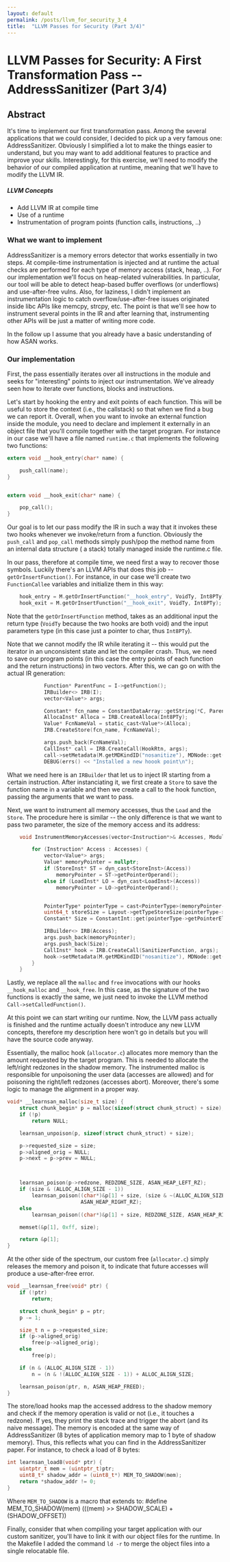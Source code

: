 ```yaml
---
layout: default
permalink: /posts/llvm_for_security_3_4
title:  "LLVM Passes for Security (Part 3/4)"
---
```



# LLVM Passes for Security: A First Transformation Pass -- AddressSanitizer  (Part 3/4)


## Abstract

It's time to implement our first transformation pass. Among the several applications that we could consider, I decided to pick up a very famous one: AddressSanitizer. Obviously I simplified a lot to make the things easier to understand, but you may want to add additional features to practice and improve your skills. Interestingly, for this exercise, we'll need to modify the behavior of our compiled application at runtime, meaning that we'll have to modify the LLVM IR.

##### LLVM Concepts

- Add LLVM IR at compile time
- Use of a runtime
- Instrumentation of program points (function calls, instructions, ..)

### What we want to implement

AddressSanitizer is a memory errors detector that works essentially in two steps. At compile-time instrumentation is injected and at runtime the actual checks are performed for each type of memory access (stack, heap, ..). For our implementation we'll focus on heap-related vulnerabilities. In particular, our tool will be able to detect heap-based buffer overflows (or underflows) and use-after-free vulns. Also, for laziness, I didn't implement an instrumentation logic to catch overflow/use-after-free issues originated inside libc APIs like memcpy, strcpy, etc. The point is that we'll see how to instrument several points in the IR and after learning that, instrumenting other APIs will be just a matter of writing more code.

In the follow up I assume that you already have a basic understanding of how ASAN works.

### Our implementation

First, the pass essentially iterates over all instructions in the module and seeks for "interesting" points to inject our instrumentation. We've already seen how to iterate over functions, blocks and instructions. 

Let's start by hooking the entry and exit points of each function. This will be useful to store the context (i.e., the callstack) so that when we find a bug we can report it. Overall, when you want to invoke an external function inside the module, you need to declare and implement it externally in an object file that you'll compile together with the target program. For instance in our case we'll have a file named `runtime.c` that implements the following two functions:

```c
extern void __hook_entry(char* name) {

    push_call(name);
}


extern void __hook_exit(char* name) {

    pop_call();
}
```
Our goal is to let our pass modify the IR in such a way that it invokes these two hooks whenever we invoke/return from a function. Obviously the `push_call` and `pop_call` methods simply push/pop the method name from an internal data structure ( a stack) totally managed inside the runtime.c file.


In our pass, therefore at compile time, we need first a way to recover those symbols. Luckily there's an LLVM APIs that does this job -- `getOrInsertFunction()`. For instance, in our case we'll create two `FunctionCallee` variables and initialize them in this way:

```c
    hook_entry = M.getOrInsertFunction("__hook_entry", VoidTy, Int8PTy);
    hook_exit = M.getOrInsertFunction("__hook_exit", VoidTy, Int8PTy);
```

Note that the `getOrInsertFunction` method, takes as an additional input the return type (`VoidTy` because the two hooks are both void) and the input parameters type (in this case just a pointer to char, thus `Int8PTy`).

Note that we cannot modify the IR while iterating it -- this would put the iterator in an unconsistent state and let the compiler crash. Thus, we need to save our program points (in this case the entry points of each function and the return instructions) in two vectors.
After this, we can go on with the actual IR generation:

```c
            Function* ParentFunc = I->getFunction();
            IRBuilder<> IRB(I);
            vector<Value*> args;

            Constant* fcn_name = ConstantDataArray::getString(*C, ParentFunc->getName(), true);
            AllocaInst* Alloca = IRB.CreateAlloca(Int8PTy);
            Value* FcnNameVal = static_cast<Value*>(Alloca);
            IRB.CreateStore(fcn_name, FcnNameVal);

            args.push_back(FcnNameVal);
            CallInst* call = IRB.CreateCall(HookRtn, args);
            call->setMetadata(M.getMDKindID("nosanitize"), MDNode::get(*C, None));
            DEBUG(errs() << "Installed a new hoook point\n");

```

What we need here is an `IRBuilder` that let us to inject IR starting from a certain instruction. After instanciating it, we first create a `Store` to save the function name in a variable and then we create a call to the hook function, passing the arguments that we want to pass.

Next, we want to instrument all memory accesses, thus the `Load` and the `Store`. The procedure here is similar -- the only difference is that we want to pass two parameter, the size of the memory access and its address:

```c
    void InstrumentMemoryAccesses(vector<Instruction*>& Accesses, Module& M, FunctionCallee SanitizerFunction) {

        for (Instruction* Access : Accesses) {
            vector<Value*> args;
            Value* memoryPointer = nullptr;
            if (StoreInst* ST = dyn_cast<StoreInst>(Access))
                memoryPointer = ST->getPointerOperand();
            else if (LoadInst* LO = dyn_cast<LoadInst>(Access))
                memoryPointer = LO->getPointerOperand();


            PointerType* pointerType = cast<PointerType>(memoryPointer->getType());
            uint64_t storeSize = Layout->getTypeStoreSize(pointerType->getPointerElementType());
            Constant* Size = ConstantInt::get(pointerType->getPointerElementType(), storeSize);

            IRBuilder<> IRB(Access);
            args.push_back(memoryPointer);
            args.push_back(Size);
            CallInst* hook = IRB.CreateCall(SanitizerFunction, args);
            hook->setMetadata(M.getMDKindID("nosanitize"), MDNode::get(*C, None));
        }
    }

```

Lastly, we replace all the `malloc` and `free` invocations with our hooks `__hook_malloc` and `__hook_free`. In this case, as the signature of the two functions is exactly the same, we just need to invoke the LLVM method `Call->setCalledFunction()`.


At this point we can start writing our runtime. Now, the LLVM pass actually is finished and the runtime actually doesn't introduce any new LLVM concepts, therefore my description here won't go in details but you will have the source code anyway.

Essentially, the malloc hook (`allocator.c`) allocates more memory than the amount requested by the target program. This is needed to allocate the left/right redzones in the shadow memory. The instrumented malloc is responsible for unpoisoning the user data (accesses are allowed) and for poisoning the right/left redzones (accesses abort). Moreover, there's some logic to manage the alignment in a proper way.

```C
void* __learnsan_malloc(size_t size) {
    struct chunk_begin* p = malloc(sizeof(struct chunk_struct) + size);
    if (!p)
        return NULL;

    learnsan_unpoison(p, sizeof(struct chunk_struct) + size);

    p->requested_size = size;
    p->aligned_orig = NULL;
    p->next = p->prev = NULL;



    learnsan_poison(p->redzone, REDZONE_SIZE, ASAN_HEAP_LEFT_RZ);
    if (size & (ALLOC_ALIGN_SIZE - 1))
        learnsan_poison((char*)&p[1] + size, (size & ~(ALLOC_ALIGN_SIZE - 1) + 8 - size + REDZONE_SIZE),
                        ASAN_HEAP_RIGHT_RZ);
    else
        learnsan_poison((char*)&p[1] + size, REDZONE_SIZE, ASAN_HEAP_RIGHT_RZ);

    memset(&p[1], 0xff, size);

    return &p[1];
}
```

At the other side of the spectrum, our custom free (`allocator.c`) simply releases the memory and poison it, to indicate that future accesses will produce a use-after-free error.

```C
void __learnsan_free(void* ptr) {
    if (!ptr)
        return;

    struct chunk_begin* p = ptr;
    p -= 1;

    size_t n = p->requested_size;
    if (p->aligned_orig)
        free(p->aligned_orig);
    else
        free(p);

    if (n & (ALLOC_ALIGN_SIZE - 1))
        n = (n & !(ALLOC_ALIGN_SIZE - 1)) + ALLOC_ALIGN_SIZE;

    learnsan_poison(ptr, n, ASAN_HEAP_FREED);
}
```

The store/load hooks map the accessed address to the shadow memory and check if the memory operation is valid or not (i.e., it touches a redzone). If yes, they print the stack trace and trigger the abort (and its naive message).
The memory is encoded at the same way of AddressSanitizer (8 bytes of application memory map to 1 byte of shadow memory). Thus, this reflects what you can find in the AddressSanitizer paper. For instance, to check a load of 8 bytes:

```C
int learnsan_load8(void* ptr) {
    uintptr_t mem = (uintptr_t)ptr;
    uint8_t* shadow_addr = (uint8_t*) MEM_TO_SHADOW(mem);
    return *shadow_addr != 0;
}
```
Where `MEM_TO_SHADOW` is a macro that extends to:
    #define MEM_TO_SHADOW(mem) (((mem) >> SHADOW_SCALE) + (SHADOW_OFFSET))



Finally, consider that when compiling your target application with our custom sanitizer, you'll have to link it with our object files for the runtime. In the Makefile I added the command `ld -r` to merge the object files into a single relocatable file. 


